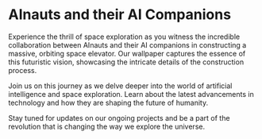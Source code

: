 <!--
Write me markdown content of website with wallpaper:

"AInauts and their AI companions working together to construct a massive, orbiting space elevator."

The header of the page should not be copy of the text but rather a real content of the website which is using this wallpaper.
-->

<!--font:Montserrat-->

# AInauts and their AI Companions

Experience the thrill of space exploration as you witness the incredible collaboration between AInauts and their AI companions in constructing a massive, orbiting space elevator. Our wallpaper captures the essence of this futuristic vision, showcasing the intricate details of the construction process.

Join us on this journey as we delve deeper into the world of artificial intelligence and space exploration. Learn about the latest advancements in technology and how they are shaping the future of humanity.

Stay tuned for updates on our ongoing projects and be a part of the revolution that is changing the way we explore the universe.
